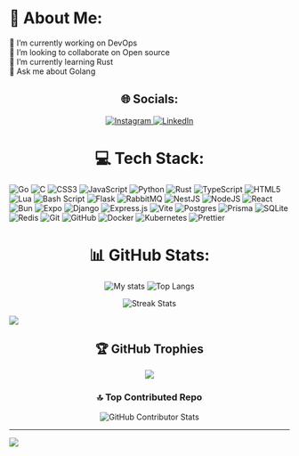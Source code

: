 # 💫 About Me:

🔭 I’m currently working on DevOps<br /> 👯 I’m looking to collaborate on Open source<br /> 🌱 I’m currently learning Rust<br /> 💬 Ask me about Golang<br />

<h2 align="center">🌐 Socials: </h2>

<div align="center">
  <a href="https://instagram.com/tx_tales79" target="_blank">
    <img src="https://img.shields.io/badge/Instagram-%23E4405F.svg?logo=Instagram&logoColor=white" alt="Instagram" />
  </a>
  <a href="https://linkedin.com/in/tales-sabini-4481641a0" target="_blank">
    <img src="https://img.shields.io/badge/LinkedIn-%230077B5.svg?logo=linkedin&logoColor=white" alt="LinkedIn" />
  </a>
</div>

<h1 align="center">💻 Tech Stack: </h1>

![Go](https://img.shields.io/badge/go-%2300ADD8.svg?style=flat&logo=go&logoColor=white) ![C](https://img.shields.io/badge/c-%2300599C.svg?style=flat&logo=c&logoColor=white) ![CSS3](https://img.shields.io/badge/css3-%231572B6.svg?style=flat&logo=css3&logoColor=white) ![JavaScript](https://img.shields.io/badge/javascript-%23323330.svg?style=flat&logo=javascript&logoColor=%23F7DF1E) ![Python](https://img.shields.io/badge/python-3670A0?style=flat&logo=python&logoColor=ffdd54) ![Rust](https://img.shields.io/badge/rust-%23000000.svg?style=flat&logo=rust&logoColor=white) ![TypeScript](https://img.shields.io/badge/typescript-%23007ACC.svg?style=flat&logo=typescript&logoColor=white) ![HTML5](https://img.shields.io/badge/html5-%23E34F26.svg?style=flat&logo=html5&logoColor=white) ![Lua](https://img.shields.io/badge/lua-%232C2D72.svg?style=flat&logo=lua&logoColor=white) ![Bash Script](https://img.shields.io/badge/bash_script-%23121011.svg?style=flat&logo=gnu-bash&logoColor=white) ![Flask](https://img.shields.io/badge/flask-%23000.svg?style=flat&logo=flask&logoColor=white) ![RabbitMQ](https://img.shields.io/badge/rabbitmq-FF6600?style=flat&logo=rabbitmq&logoColor=white) ![NestJS](https://img.shields.io/badge/nestjs-%23E0234E.svg?style=flat&logo=nestjs&logoColor=white) ![NodeJS](https://img.shields.io/badge/node.js-6DA55F?style=flat&logo=node.js&logoColor=white) ![React](https://img.shields.io/badge/react-%2320232a.svg?style=flat&logo=react&logoColor=%2361DAFB) ![Bun](https://img.shields.io/badge/Bun-%23000000.svg?style=flat&logo=bun&logoColor=white) ![Expo](https://img.shields.io/badge/expo-1C1E24?style=flat&logo=expo&logoColor=#D04A37) ![Django](https://img.shields.io/badge/django-%23092E20.svg?style=flat&logo=django&logoColor=white) ![Express.js](https://img.shields.io/badge/express.js-%23404d59.svg?style=flat&logo=express&logoColor=%2361DAFB) ![Vite](https://img.shields.io/badge/vite-%23646CFF.svg?style=flat&logo=vite&logoColor=white) ![Postgres](https://img.shields.io/badge/postgres-%23316192.svg?style=flat&logo=postgresql&logoColor=white) ![Prisma](https://img.shields.io/badge/Prisma-3982CE?style=flat&logo=Prisma&logoColor=white) ![SQLite](https://img.shields.io/badge/sqlite-%2307405e.svg?style=flat&logo=sqlite&logoColor=white) ![Redis](https://img.shields.io/badge/redis-%23DD0031.svg?style=flat&logo=redis&logoColor=white) ![Git](https://img.shields.io/badge/git-%23F05033.svg?style=flat&logo=git&logoColor=white) ![GitHub](https://img.shields.io/badge/github-%23121011.svg?style=flat&logo=github&logoColor=white) ![Docker](https://img.shields.io/badge/docker-%230db7ed.svg?style=flat&logo=docker&logoColor=white) ![Kubernetes](https://img.shields.io/badge/kubernetes-%23326ce5.svg?style=flat&logo=kubernetes&logoColor=white) ![Prettier](https://img.shields.io/badge/prettier-%23F7B93E.svg?style=flat&logo=prettier&logoColor=black)

<h1 align="center">📊 GitHub Stats: </h1>

<div align="center">
  <img src="https://github-readme-stats.vercel.app/api?username=ItzTas&theme=tokyonight&rank_icon=github&show_icons=true&line_height=20" alt="My stats" />
  <img src="https://github-readme-stats.vercel.app/api/top-langs/?username=ItzTas&theme=tokyonight&layout=compact&card_width=346px&hide=c%2b%2b,css,html&exclude_repo=dotfiles,fdr-at1" alt="Top Langs" />
</div>

<p align="center">
  <img src="https://nirzak-streak-stats.vercel.app/?user=ItzTas&theme=catppuccin_mocha&hide_border=false" alt="Streak Stats" />
</p>

![](https://github-readme-activity-graph.vercel.app/graph?username=ItzTas&theme=react-dark)

<h2 align="center">🏆 GitHub Trophies </h2>

<p align="center">
  <img src="https://github-profile-trophy.vercel.app/?username=ItzTas&theme=tokyonight&no-frame=false&no-bg=true&margin-w=15&margin-h=15ryo-ma&row=3&column=3" />
</p>

<h3 align="center">🔝 Top Contributed Repo </h3>

<p align="center">
  <img src="https://github-contributor-stats.vercel.app/api?username=ItzTas&limit=5&theme=catppuccin_mocha&combine_all_yearly_contributions=true" alt="GitHub Contributor Stats" />
</p>

---

[![](https://visitcount.itsvg.in/api?id=ItzTas&icon=0&color=0)](https://visitcount.itsvg.in)
